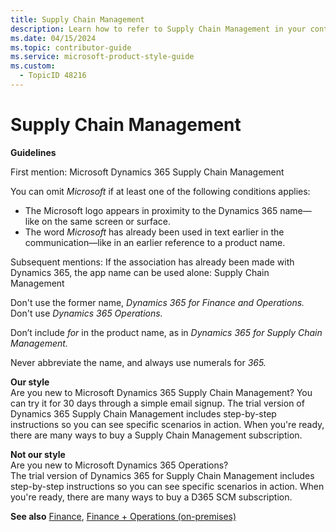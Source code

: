 ```yaml
---
title: Supply Chain Management
description: Learn how to refer to Supply Chain Management in your content.
ms.date: 04/15/2024
ms.topic: contributor-guide
ms.service: microsoft-product-style-guide
ms.custom:
  - TopicID 48216
---
```



# Supply Chain Management

**Guidelines**

First mention: Microsoft Dynamics 365 Supply Chain Management

You can omit *Microsoft* if at least one of the following conditions applies:

- The Microsoft logo appears in proximity to the Dynamics 365 name—like on the same screen or surface.
- The word *Microsoft* has already been used in text earlier in the communication—like in an earlier reference to a product name.

Subsequent mentions: If the association has already been made with Dynamics 365, the app name can be used alone: Supply Chain Management

Don't use the former name, *Dynamics 365 for Finance and Operations.* Don't use *Dynamics 365 Operations.*

Don’t include *for* in the product name, as in *Dynamics 365 for Supply Chain Management.*

Never abbreviate the name, and always use numerals for *365.*

**Our style**  
Are you new to Microsoft Dynamics 365 Supply Chain Management? You can try it for 30 days through a simple email signup. The trial version of Dynamics 365 Supply Chain Management includes step-by-step instructions so you can see specific scenarios in action. When you're ready, there are many ways to buy a Supply Chain Management subscription.

**Not our style**  
Are you new to Microsoft Dynamics 365 Operations?  
The trial version of Dynamics 365 for Supply Chain Management includes step-by-step instructions so you can see specific scenarios in action. When you're ready, there are many ways to buy a D365 SCM subscription.

**See also** [Finance](~\a_z_names_terms\f\finance.md), [Finance + Operations (on-premises)](~\a_z_names_terms\f\finance--operations-on-premises.md)

  
